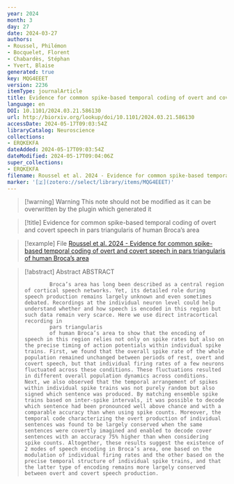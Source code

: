 ```yaml
---
year: 2024
month: 3
day: 27
date: 2024-03-27
authors:
- Roussel, Philémon
- Bocquelet, Florent
- Chabardès, Stéphan
- Yvert, Blaise
generated: true
key: MQG4EEET
version: 2236
itemType: journalArticle
title: Evidence for common spike-based temporal coding of overt and covert speech in pars triangularis of human Broca’s area
language: en
DOI: 10.1101/2024.03.21.586130
url: http://biorxiv.org/lookup/doi/10.1101/2024.03.21.586130
accessDate: 2024-05-17T09:03:54Z
libraryCatalog: Neuroscience
collections:
- ERQKEKFA
dateAdded: 2024-05-17T09:03:54Z
dateModified: 2024-05-17T09:04:06Z
super_collections:
- ERQKEKFA
filename: Roussel et al. 2024 - Evidence for common spike-based temporal coding of overt and covert speech in pars triangularis of human Broca’s area
marker: '[🇿](zotero://select/library/items/MQG4EEET)'
---
```



 > 
 > \[!warning\] Warning
 > This note should not be modified as it can be overwritten by the plugin which generated it

 > 
 > \[!title\] Evidence for common spike-based temporal coding of overt and covert speech in pars triangularis of human Broca’s area

 > 
 > \[!example\] File
 > [Roussel et al. 2024 - Evidence for common spike-based temporal coding of overt and covert speech in pars triangularis of human Broca’s area](Roussel%20et%20al.%202024%20-%20Evidence%20for%20common%20spike-based%20temporal%20coding%20of%20overt%20and%20covert%20speech%20in%20pars%20triangularis%20of%20human%20Broca’s%20area.pdf)

 > 
 > \[!abstract\] Abstract
 > ABSTRACT
 > 
 > ````
 >         Broca’s area has long been described as a central region of cortical speech networks. Yet, its detailed role during speech production remains largely unknown and even sometimes debated. Recordings at the individual neuron level could help understand whether and how speech is encoded in this region but such data remain very scarce. Here we use direct intracortical recording in
 >         pars triangularis
 >         of human Broca’s area to show that the encoding of speech in this region relies not only on spike rates but also on the precise timing of action potentials within individual spike trains. First, we found that the overall spike rate of the whole population remained unchanged between periods of rest, overt and covert speech, but that individual firing rates of a few neurons fluctuated across these conditions. These fluctuations resulted in different overall population dynamics across conditions. Next, we also observed that the temporal arrangement of spikes within individual spike trains was not purely random but also signed which sentence was produced. By matching ensemble spike trains based on inter-spike intervals, it was possible to decode which sentence had been pronounced well above chance and with a comparable accuracy than when using spike counts. Moreover, the temporal code characterizing the overt production of individual sentences was found to be largely conserved when the same sentences were covertly imagined and enabled to decode cover sentences with an accuracy 75% higher than when considering spike counts. Altogether, these results suggest the existence of 2 modes of speech encoding in Broca’s area, one based on the modulation of individual firing rates and the other based on the precise temporal structure of individual spike trains, and that the latter type of encoding remains more largely conserved between overt and covert speech production.
 > ````
